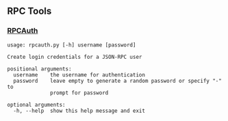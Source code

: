 RPC Tools
---------------------

### [RPCAuth](/share/rpcauth) ###

```
usage: rpcauth.py [-h] username [password]

Create login credentials for a JSON-RPC user

positional arguments:
  username    the username for authentication
  password    leave empty to generate a random password or specify "-" to
              prompt for password

optional arguments:
  -h, --help  show this help message and exit
  ```
